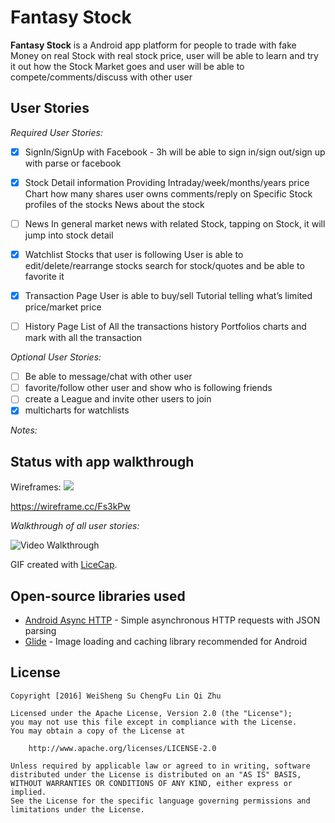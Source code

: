 # Fantasy Stock

**Fantasy Stock** is a Android app platform for people to trade with fake Money on real Stock with real stock price, user will be able to learn and try it out how the Stock Market goes and user will be able to compete/comments/discuss with other user 

## User Stories

*Required User Stories:*
* [x] SignIn/SignUp with Facebook - 3h
will be able to sign in/sign out/sign up with parse or facebook
* [x] Stock Detail information
Providing Intraday/week/months/years price Chart
how many shares user owns
comments/reply on Specific Stock
profiles of the stocks
News about the stock
* [ ] News
In general market news with related Stock, tapping on Stock, it will jump into stock detail
* [x] Watchlist
Stocks that user is following
User is able to edit/delete/rearrange stocks
search for stock/quotes and be able to favorite it
* [x] Transaction Page
User is able to buy/sell
Tutorial telling what’s limited price/market price
* [ ] History Page
List of All the transactions history 
Portfolios charts and mark with all the transaction 


*Optional User Stories:*
* [ ] Be able to message/chat with other user
* [ ] favorite/follow other user and show who is following friends
* [ ] create a League and invite other users to join
* [x] multicharts for watchlists

*Notes:*

## Status with app walkthrough

Wireframes: 
<img src="https://cloud.githubusercontent.com/assets/7560784/13485320/6719052e-e0bb-11e5-8873-64e7b7571936.png">

https://wireframe.cc/Fs3kPw

*Walkthrough of all user stories:*

![Video Walkthrough]()

GIF created with [LiceCap](http://www.cockos.com/licecap/).


## Open-source libraries used

- [Android Async HTTP](https://github.com/loopj/android-async-http) - Simple asynchronous HTTP requests with JSON parsing
- [Glide](https://github.com/bumptech/glide/) - Image loading and caching library recommended for Android

## License

    Copyright [2016] WeiSheng Su ChengFu Lin Qi Zhu

    Licensed under the Apache License, Version 2.0 (the "License");
    you may not use this file except in compliance with the License.
    You may obtain a copy of the License at

        http://www.apache.org/licenses/LICENSE-2.0

    Unless required by applicable law or agreed to in writing, software
    distributed under the License is distributed on an "AS IS" BASIS,
    WITHOUT WARRANTIES OR CONDITIONS OF ANY KIND, either express or implied.
    See the License for the specific language governing permissions and
    limitations under the License.

